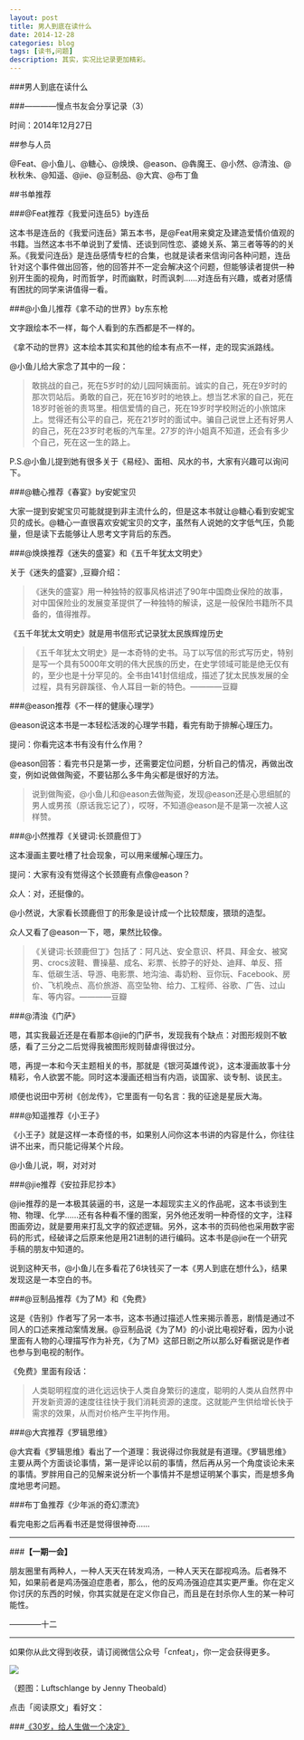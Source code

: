 ```yaml
---
layout: post
title: 男人到底在读什么
date: 2014-12-28
categories: blog
tags: [读书,问题]
description: 其实，实况比记录更加精彩。
---
```


###男人到底在读什么

###————慢点书友会分享记录（3）


时间：2014年12月27日

##参与人员

@Feat、@小鱼儿、@糖心、@焕焕、@eason、@犇魔王、@小然、@清浊、@秋秋朱、@知遥、@jie、@豆制品、@大宾、@布丁鱼


##书单推荐

###@Feat推荐《我爱问连岳5》by连岳

这本书是连岳的《我爱问连岳》第五本书，是@Feat用来奠定及建造爱情价值观的书籍。当然这本书不单说到了爱情、还谈到同性恋、婆媳关系、第三者等等的的关系。《我爱问连岳》是连岳感情专栏的合集，也就是读者来信询问各种问题，连岳针对这个事件做出回答，他的回答并不一定会解决这个问题，但能够读者提供一种别开生面的视角，时而哲学，时而幽默，时而讽刺……对连岳有兴趣，或者对感情有困扰的同学来讲值得一看。


###@小鱼儿推荐《拿不动的世界》by东东枪

文字跟绘本不一样，每个人看到的东西都是不一样的。

《拿不动的世界》这本绘本其实和其他的绘本有点不一样，走的现实派路线。

@小鱼儿给大家念了其中的一段：

>敢挑战的自己，死在5岁时的幼儿园阿姨面前。诚实的自己，死在9岁时的那次罚站后。勇敢的自己，死在16岁时的地铁上。想当艺术家的自己，死在18岁时爸爸的责骂里。相信爱情的自己，死在19岁时学校附近的小旅馆床上。觉得还有公平的自己，死在21岁时的面试中。骗自己说世上还有好男人的自己，死在23岁时老板的汽车里。27岁的许小姐真不知道，还会有多少个自己，死在这一生的路上。

P.S.@小鱼儿提到她有很多关于《易经》、面相、风水的书，大家有兴趣可以询问下。

###@糖心推荐《春宴》by安妮宝贝

大家一提到安妮宝贝可能就提到非主流什么的，但是这本书就让@糖心看到安妮宝贝的成长。@糖心一直很喜欢安妮宝贝的文字，虽然有人说她的文字低气压，负能量，但是读下去能够让人思考文字背后的东西。

###@焕焕推荐《迷失的盛宴》和《五千年犹太文明史》

关于《迷失的盛宴》,豆瓣介绍：

>《迷失的盛宴》用一种独特的叙事风格讲述了90年中国商业保险的故事，对中国保险业的发展变革提供了一种独特的解读，这是一般保险书籍所不具备的，值得推荐。

《五千年犹太文明史》就是用书信形式记录犹太民族辉煌历史

>《五千年犹太文明史》是一本奇特的史书。马丁以写信的形式写历史，特别是写一个具有5000年文明的伟大民族的历史，在史学领域可能是绝无仅有的，至少也是十分罕见的。全书由141封信组成，描述了犹太民族发展的全过程，具有另辟蹊径、令人耳目一新的特色。————豆瓣

###@eason推荐《不一样的健康心理学》

@eason说这本书是一本轻松活泼的心理学书籍，看完有助于排解心理压力。

提问：你看完这本书有没有什么作用？

@eason回答：看完书只是第一步，还需要定位问题，分析自己的情况，再做出改变，例如说做做陶瓷，不要钻那么多牛角尖都是很好的方法。

>说到做陶瓷，@小鱼儿和@eason去做陶瓷，发现@eason还是心思细腻的男人或男孩（原话我忘记了），哎呀，不知道@eason是不是第一次被人这样赞。

###@小然推荐《关键词:长颈鹿但丁》

这本漫画主要吐槽了社会现象，可以用来缓解心理压力。

提问：大家有没有觉得这个长颈鹿有点像@eason？

众人：对，还挺像的。

@小然说，大家看长颈鹿但丁的形象是设计成一个比较颓废，猥琐的造型。

众人又看了@eason一下，嗯，果然比较像。

>《关键词:长颈鹿但丁》包括了：阿凡达、安全意识、杯具、拜金女、被窝男、crocs波鞋、曹操墓、成名、彩票、长脖子的好处、迪拜、单反、搭车、低碳生活、导游、电影票、地沟油、毒奶粉、豆你玩、Facebook、房价、飞机晚点、高价旅游、高空坠物、给力、工程师、谷歌、广告、过山车、等内容。————豆瓣

###@清浊《门萨》

嗯，其实我最近还是在看那本@jie的门萨书，发现我有个缺点：对图形规则不敏感，看了三分之二后觉得我被图形规则替虐得很过分。

嗯，再提一本和今天主题相关的书，那就是《银河英雄传说》，这本漫画故事十分精彩，令人欲罢不能。同时这本漫画还相当有内涵，谈国家、谈专制、谈民主。

顺便也说田中芳树《创龙传》，它里面有一句名言：我的征途是星辰大海。


###@知遥推荐《小王子》

《小王子》就是这样一本奇怪的书，如果别人问你这本书讲的内容是什么，你往往讲不出来，而只能记得某个片段。

@小鱼儿说，啊，对对对


###@jie推荐《安拉菲尼抄本》

@jie推荐的是一本极其装逼的书，这是一本超现实主义的作品呢，这本书谈到生物、物理、化学……还有各种看不懂的图案，另外他还发明一种奇怪的文字，注释图画旁边，就是要用来打乱文字的叙述逻辑。另外，这本书的页码他也采用数字密码的形式，经破译之后原来他是用21进制的进行编码。这本书是@jie在一个研究手稿的朋友中知道的。

说到这种天书，@小鱼儿在多看花了6块钱买了一本《男人到底在想什么》，结果发现这是一本空白的书。

###@豆制品推荐《为了M》和《免费》

这是《告别》作者写了另一本书，这本书通过描述人性来揭示善恶，剧情是通过不同人的口述来推动案情发展。@豆制品说《为了M》的小说比电视好看，因为小说里面有人物的心理描写作为补充，《为了M》这部日剧之所以那么好看据说是作者也参与到电视的制作。

《免费》里面有段话：

>人类聪明程度的进化远远快于人类自身繁衍的速度，聪明的人类从自然界中开发新资源的速度往往快于我们消耗资源的速度。这就能产生供给增长快于需求的效果，从而对价格产生平拘作用。

###@大宾推荐《罗辑思维》

@大宾看《罗辑思维》看出了一个道理：我说得过你我就是有道理。《罗辑思维》主要从两个方面谈论事情，第一是评论以前的事情，然后再从另一个角度谈论未来的事情。罗胖用自己的见解来说分析一个事情并不是想证明某个事实，而是想多角度地思考问题。

###布丁鱼推荐《少年派的奇幻漂流》

看完电影之后再看书还是觉得很神奇……


---

###**【一期一会】**

朋友圈里有两种人，一种人天天在转发鸡汤，一种人天天在鄙视鸡汤。后者殊不知，如果前者是鸡汤强迫症患者，那么，他的反鸡汤强迫症其实更严重。你在定义你讨厌的东西的时候，你其实就是在定义你自己，而且是在封杀你人生的某一种可能性。

————十二


----

如果你从此文得到收获，请订阅微信公众号「cnfeat」，你一定会获得更多。

![](http://7d9mjz.com1.z0.glb.clouddn.com/2014-12-15.jpg)

（题图：Luftschlange by Jenny Theobald）

点击「阅读原文」看好文：

###[《30岁，给人生做一个决定》](http://www.douban.com/note/474234378/)














